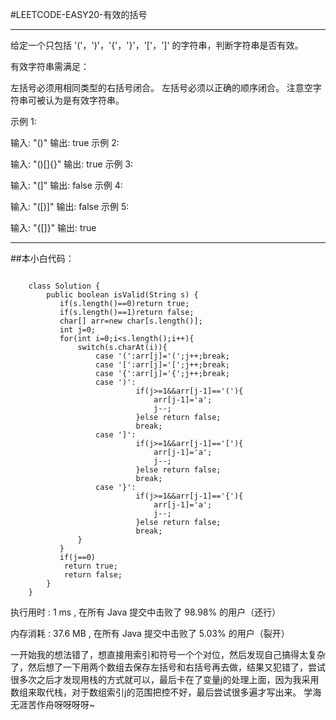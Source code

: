#LEETCODE-EASY20-有效的括号
***
给定一个只包括 '('，')'，'{'，'}'，'['，']' 的字符串，判断字符串是否有效。

有效字符串需满足：

左括号必须用相同类型的右括号闭合。
左括号必须以正确的顺序闭合。
注意空字符串可被认为是有效字符串。

示例 1:

输入: "()"
输出: true
示例 2:

输入: "()[]{}"
输出: true
示例 3:

输入: "(]"
输出: false
示例 4:

输入: "([)]"
输出: false
示例 5:

输入: "{[]}"
输出: true

***
##本小白代码：
```

	class Solution {
	    public boolean isValid(String s) {
	       if(s.length()==0)return true;
	       if(s.length()==1)return false;
	       char[] arr=new char[s.length()];
	       int j=0;
	       for(int i=0;i<s.length();i++){
	           switch(s.charAt(i)){
	               case '(':arr[j]='(';j++;break;
	               case '[':arr[j]='[';j++;break;
	               case '{':arr[j]='{';j++;break;
	               case ')':
	                        if(j>=1&&arr[j-1]=='('){
	                            arr[j-1]='a';
	                            j--;
	                        }else return false;
	                        break;
	               case ']':
	                        if(j>=1&&arr[j-1]=='['){
	                            arr[j-1]='a';
	                            j--;
	                        }else return false;
	                        break;
	               case '}':
	                        if(j>=1&&arr[j-1]=='{'){
	                            arr[j-1]='a';
	                            j--; 
	                        }else return false;
	                        break;
	           }
	       } 
	       if(j==0)
	        return true;
	        return false;
	    }
	}

```

执行用时 :
1 ms
, 在所有 Java 提交中击败了
98.98%
的用户（还行）

内存消耗 :
37.6 MB
, 在所有 Java 提交中击败了
5.03%
的用户（裂开）

一开始我的想法错了，想直接用索引和符号一个个对位，然后发现自己搞得太复杂了，然后想了一下用两个数组去保存左括号和右括号再去做，结果又犯错了，尝试很多次之后才发现用栈的方式就可以，最后卡在了变量j的处理上面，因为我采用数组来取代栈，对于数组索引j的范围把控不好，最后尝试很多遍才写出来。
学海无涯苦作舟呀呀呀呀~